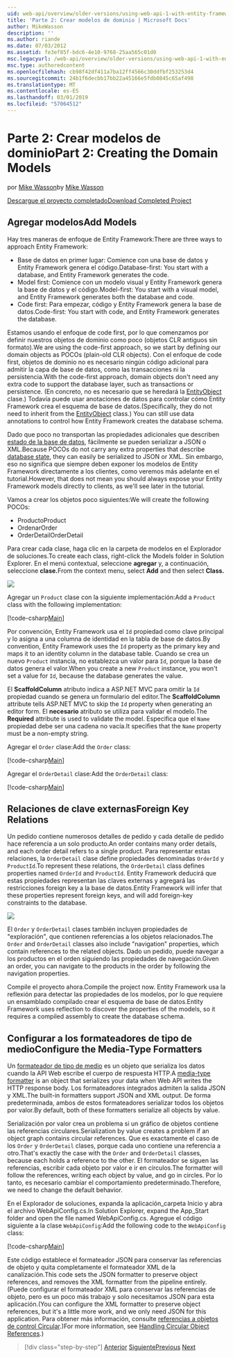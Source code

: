 ```yaml
---
uid: web-api/overview/older-versions/using-web-api-1-with-entity-framework-5/using-web-api-with-entity-framework-part-2
title: 'Parte 2: Crear modelos de dominio | Microsoft Docs'
author: MikeWasson
description: ''
ms.author: riande
ms.date: 07/03/2012
ms.assetid: fe3ef85f-bdc6-4e10-9768-25aa565c01d0
msc.legacyurl: /web-api/overview/older-versions/using-web-api-1-with-entity-framework-5/using-web-api-with-entity-framework-part-2
msc.type: authoredcontent
ms.openlocfilehash: cb98f42df411a7ba12ff4566c30ddfbf253253d4
ms.sourcegitcommit: 24b1f6decbb17bb22a45166e5fdb0845c65af498
ms.translationtype: MT
ms.contentlocale: es-ES
ms.lasthandoff: 03/01/2019
ms.locfileid: "57064512"
---
```

<a name="part-2-creating-the-domain-models"></a><span data-ttu-id="4e7ff-102">Parte 2: Crear modelos de dominio</span><span class="sxs-lookup"><span data-stu-id="4e7ff-102">Part 2: Creating the Domain Models</span></span>
====================
<span data-ttu-id="4e7ff-103">por [Mike Wasson](https://github.com/MikeWasson)</span><span class="sxs-lookup"><span data-stu-id="4e7ff-103">by [Mike Wasson](https://github.com/MikeWasson)</span></span>

[<span data-ttu-id="4e7ff-104">Descargue el proyecto completado</span><span class="sxs-lookup"><span data-stu-id="4e7ff-104">Download Completed Project</span></span>](http://code.msdn.microsoft.com/ASP-NET-Web-API-with-afa30545)

## <a name="add-models"></a><span data-ttu-id="4e7ff-105">Agregar modelos</span><span class="sxs-lookup"><span data-stu-id="4e7ff-105">Add Models</span></span>

<span data-ttu-id="4e7ff-106">Hay tres maneras de enfoque de Entity Framework:</span><span class="sxs-lookup"><span data-stu-id="4e7ff-106">There are three ways to approach Entity Framework:</span></span>

- <span data-ttu-id="4e7ff-107">Base de datos en primer lugar: Comience con una base de datos y Entity Framework genera el código.</span><span class="sxs-lookup"><span data-stu-id="4e7ff-107">Database-first: You start with a database, and Entity Framework generates the code.</span></span>
- <span data-ttu-id="4e7ff-108">Model first: Comience con un modelo visual y Entity Framework genera la base de datos y el código.</span><span class="sxs-lookup"><span data-stu-id="4e7ff-108">Model-first: You start with a visual model, and Entity Framework generates both the database and code.</span></span>
- <span data-ttu-id="4e7ff-109">Code first: Para empezar, código y Entity Framework genera la base de datos.</span><span class="sxs-lookup"><span data-stu-id="4e7ff-109">Code-first: You start with code, and Entity Framework generates the database.</span></span>

<span data-ttu-id="4e7ff-110">Estamos usando el enfoque de code first, por lo que comenzamos por definir nuestros objetos de dominio como poco (objetos CLR antiguos sin formato).</span><span class="sxs-lookup"><span data-stu-id="4e7ff-110">We are using the code-first approach, so we start by defining our domain objects as POCOs (plain-old CLR objects).</span></span> <span data-ttu-id="4e7ff-111">Con el enfoque de code first, objetos de dominio no es necesario ningún código adicional para admitir la capa de base de datos, como las transacciones ni la persistencia.</span><span class="sxs-lookup"><span data-stu-id="4e7ff-111">With the code-first approach, domain objects don't need any extra code to support the database layer, such as transactions or persistence.</span></span> <span data-ttu-id="4e7ff-112">(En concreto, no es necesario que se heredará la [EntityObject](https://msdn.microsoft.com/library/system.data.objects.dataclasses.entityobject.aspx) clase.) Todavía puede usar anotaciones de datos para controlar cómo Entity Framework crea el esquema de base de datos.</span><span class="sxs-lookup"><span data-stu-id="4e7ff-112">(Specifically, they do not need to inherit from the [EntityObject](https://msdn.microsoft.com/library/system.data.objects.dataclasses.entityobject.aspx) class.) You can still use data annotations to control how Entity Framework creates the database schema.</span></span>

<span data-ttu-id="4e7ff-113">Dado que poco no transportan las propiedades adicionales que describen [estado de la base de datos](https://msdn.microsoft.com/library/system.data.entitystate.aspx), fácilmente se pueden serializar a JSON o XML.</span><span class="sxs-lookup"><span data-stu-id="4e7ff-113">Because POCOs do not carry any extra properties that describe [database state](https://msdn.microsoft.com/library/system.data.entitystate.aspx), they can easily be serialized to JSON or XML.</span></span> <span data-ttu-id="4e7ff-114">Sin embargo, eso no significa que siempre deben exponer los modelos de Entity Framework directamente a los clientes, como veremos más adelante en el tutorial.</span><span class="sxs-lookup"><span data-stu-id="4e7ff-114">However, that does not mean you should always expose your Entity Framework models directly to clients, as we'll see later in the tutorial.</span></span>

<span data-ttu-id="4e7ff-115">Vamos a crear los objetos poco siguientes:</span><span class="sxs-lookup"><span data-stu-id="4e7ff-115">We will create the following POCOs:</span></span>

- <span data-ttu-id="4e7ff-116">Producto</span><span class="sxs-lookup"><span data-stu-id="4e7ff-116">Product</span></span>
- <span data-ttu-id="4e7ff-117">Ordenar</span><span class="sxs-lookup"><span data-stu-id="4e7ff-117">Order</span></span>
- <span data-ttu-id="4e7ff-118">OrderDetail</span><span class="sxs-lookup"><span data-stu-id="4e7ff-118">OrderDetail</span></span>

<span data-ttu-id="4e7ff-119">Para crear cada clase, haga clic en la carpeta de modelos en el Explorador de soluciones.</span><span class="sxs-lookup"><span data-stu-id="4e7ff-119">To create each class, right-click the Models folder in Solution Explorer.</span></span> <span data-ttu-id="4e7ff-120">En el menú contextual, seleccione **agregar** y, a continuación, seleccione **clase.**</span><span class="sxs-lookup"><span data-stu-id="4e7ff-120">From the context menu, select **Add** and then select **Class.**</span></span>

![](using-web-api-with-entity-framework-part-2/_static/image1.png)

<span data-ttu-id="4e7ff-121">Agregar un `Product` clase con la siguiente implementación:</span><span class="sxs-lookup"><span data-stu-id="4e7ff-121">Add a `Product` class with the following implementation:</span></span>

[!code-csharp[Main](using-web-api-with-entity-framework-part-2/samples/sample1.cs)]

<span data-ttu-id="4e7ff-122">Por convención, Entity Framework usa el `Id` propiedad como clave principal y lo asigna a una columna de identidad en la tabla de base de datos.</span><span class="sxs-lookup"><span data-stu-id="4e7ff-122">By convention, Entity Framework uses the `Id` property as the primary key and maps it to an identity column in the database table.</span></span> <span data-ttu-id="4e7ff-123">Cuando se crea un nuevo `Product` instancia, no establezca un valor para `Id`, porque la base de datos genera el valor.</span><span class="sxs-lookup"><span data-stu-id="4e7ff-123">When you create a new `Product` instance, you won't set a value for `Id`, because the database generates the value.</span></span>

<span data-ttu-id="4e7ff-124">El **ScaffoldColumn** atributo indica a ASP.NET MVC para omitir la `Id` propiedad cuando se genera un formulario del editor.</span><span class="sxs-lookup"><span data-stu-id="4e7ff-124">The **ScaffoldColumn** attribute tells ASP.NET MVC to skip the `Id` property when generating an editor form.</span></span> <span data-ttu-id="4e7ff-125">El **necesario** atributo se utiliza para validar el modelo.</span><span class="sxs-lookup"><span data-stu-id="4e7ff-125">The **Required** attribute is used to validate the model.</span></span> <span data-ttu-id="4e7ff-126">Especifica que el `Name` propiedad debe ser una cadena no vacía.</span><span class="sxs-lookup"><span data-stu-id="4e7ff-126">It specifies that the `Name` property must be a non-empty string.</span></span>

<span data-ttu-id="4e7ff-127">Agregar el `Order` clase:</span><span class="sxs-lookup"><span data-stu-id="4e7ff-127">Add the `Order` class:</span></span>

[!code-csharp[Main](using-web-api-with-entity-framework-part-2/samples/sample2.cs)]

<span data-ttu-id="4e7ff-128">Agregar el `OrderDetail` clase:</span><span class="sxs-lookup"><span data-stu-id="4e7ff-128">Add the `OrderDetail` class:</span></span>

[!code-csharp[Main](using-web-api-with-entity-framework-part-2/samples/sample3.cs)]

## <a name="foreign-key-relations"></a><span data-ttu-id="4e7ff-129">Relaciones de clave externas</span><span class="sxs-lookup"><span data-stu-id="4e7ff-129">Foreign Key Relations</span></span>

<span data-ttu-id="4e7ff-130">Un pedido contiene numerosos detalles de pedido y cada detalle de pedido hace referencia a un solo producto.</span><span class="sxs-lookup"><span data-stu-id="4e7ff-130">An order contains many order details, and each order detail refers to a single product.</span></span> <span data-ttu-id="4e7ff-131">Para representar estas relaciones, la `OrderDetail` clase define propiedades denominadas `OrderId` y `ProductId`.</span><span class="sxs-lookup"><span data-stu-id="4e7ff-131">To represent these relations, the `OrderDetail` class defines properties named `OrderId` and `ProductId`.</span></span> <span data-ttu-id="4e7ff-132">Entity Framework deducirá que estas propiedades representan las claves externas y agregará las restricciones foreign key a la base de datos.</span><span class="sxs-lookup"><span data-stu-id="4e7ff-132">Entity Framework will infer that these properties represent foreign keys, and will add foreign-key constraints to the database.</span></span>

![](using-web-api-with-entity-framework-part-2/_static/image2.png)

<span data-ttu-id="4e7ff-133">El `Order` y `OrderDetail` clases también incluyen propiedades de "exploración", que contienen referencias a los objetos relacionados.</span><span class="sxs-lookup"><span data-stu-id="4e7ff-133">The `Order` and `OrderDetail` classes also include "navigation" properties, which contain references to the related objects.</span></span> <span data-ttu-id="4e7ff-134">Dado un pedido, puede navegar a los productos en el orden siguiendo las propiedades de navegación.</span><span class="sxs-lookup"><span data-stu-id="4e7ff-134">Given an order, you can navigate to the products in the order by following the navigation properties.</span></span>

<span data-ttu-id="4e7ff-135">Compile el proyecto ahora.</span><span class="sxs-lookup"><span data-stu-id="4e7ff-135">Compile the project now.</span></span> <span data-ttu-id="4e7ff-136">Entity Framework usa la reflexión para detectar las propiedades de los modelos, por lo que requiere un ensamblado compilado crear el esquema de base de datos.</span><span class="sxs-lookup"><span data-stu-id="4e7ff-136">Entity Framework uses reflection to discover the properties of the models, so it requires a compiled assembly to create the database schema.</span></span>

## <a name="configure-the-media-type-formatters"></a><span data-ttu-id="4e7ff-137">Configurar a los formateadores de tipo de medio</span><span class="sxs-lookup"><span data-stu-id="4e7ff-137">Configure the Media-Type Formatters</span></span>

<span data-ttu-id="4e7ff-138">Un [formateador de tipo de medio](../../formats-and-model-binding/media-formatters.md) es un objeto que serializa los datos cuando la API Web escribe el cuerpo de respuesta HTTP.</span><span class="sxs-lookup"><span data-stu-id="4e7ff-138">A [media-type formatter](../../formats-and-model-binding/media-formatters.md) is an object that serializes your data when Web API writes the HTTP response body.</span></span> <span data-ttu-id="4e7ff-139">Los formateadores integrados admiten la salida JSON y XML.</span><span class="sxs-lookup"><span data-stu-id="4e7ff-139">The built-in formatters support JSON and XML output.</span></span> <span data-ttu-id="4e7ff-140">De forma predeterminada, ambos de estos formateadores serializar todos los objetos por valor.</span><span class="sxs-lookup"><span data-stu-id="4e7ff-140">By default, both of these formatters serialize all objects by value.</span></span>

<span data-ttu-id="4e7ff-141">Serialización por valor crea un problema si un gráfico de objetos contiene las referencias circulares.</span><span class="sxs-lookup"><span data-stu-id="4e7ff-141">Serialization by value creates a problem if an object graph contains circular references.</span></span> <span data-ttu-id="4e7ff-142">Que es exactamente el caso de los `Order` y `OrderDetail` clases, porque cada uno contiene una referencia a otro.</span><span class="sxs-lookup"><span data-stu-id="4e7ff-142">That's exactly the case with the `Order` and `OrderDetail` classes, because each holds a reference to the other.</span></span> <span data-ttu-id="4e7ff-143">El formateador se siguen las referencias, escribir cada objeto por valor e ir en círculos.</span><span class="sxs-lookup"><span data-stu-id="4e7ff-143">The formatter will follow the references, writing each object by value, and go in circles.</span></span> <span data-ttu-id="4e7ff-144">Por lo tanto, es necesario cambiar el comportamiento predeterminado.</span><span class="sxs-lookup"><span data-stu-id="4e7ff-144">Therefore, we need to change the default behavior.</span></span>

<span data-ttu-id="4e7ff-145">En el Explorador de soluciones, expanda la aplicación\_carpeta Inicio y abra el archivo WebApiConfig.cs.</span><span class="sxs-lookup"><span data-stu-id="4e7ff-145">In Solution Explorer, expand the App\_Start folder and open the file named WebApiConfig.cs.</span></span> <span data-ttu-id="4e7ff-146">Agregue el código siguiente a la clase `WebApiConfig`:</span><span class="sxs-lookup"><span data-stu-id="4e7ff-146">Add the following code to the `WebApiConfig` class:</span></span>

[!code-csharp[Main](using-web-api-with-entity-framework-part-2/samples/sample4.cs?highlight=11)]

<span data-ttu-id="4e7ff-147">Este código establece el formateador JSON para conservar las referencias de objeto y quita completamente el formateador XML de la canalización.</span><span class="sxs-lookup"><span data-stu-id="4e7ff-147">This code sets the JSON formatter to preserve object references, and removes the XML formatter from the pipeline entirely.</span></span> <span data-ttu-id="4e7ff-148">(Puede configurar el formateador XML para conservar las referencias de objeto, pero es un poco más trabajo y solo necesitamos JSON para esta aplicación.</span><span class="sxs-lookup"><span data-stu-id="4e7ff-148">(You can configure the XML formatter to preserve object references, but it's a little more work, and we only need JSON for this application.</span></span> <span data-ttu-id="4e7ff-149">Para obtener más información, consulte [referencias a objetos de control Circular](../../formats-and-model-binding/json-and-xml-serialization.md#handling_circular_object_references).)</span><span class="sxs-lookup"><span data-stu-id="4e7ff-149">For more information, see [Handling Circular Object References](../../formats-and-model-binding/json-and-xml-serialization.md#handling_circular_object_references).)</span></span>

> [!div class="step-by-step"]
> <span data-ttu-id="4e7ff-150">[Anterior](using-web-api-with-entity-framework-part-1.md)
> [Siguiente](using-web-api-with-entity-framework-part-3.md)</span><span class="sxs-lookup"><span data-stu-id="4e7ff-150">[Previous](using-web-api-with-entity-framework-part-1.md)
[Next](using-web-api-with-entity-framework-part-3.md)</span></span>
